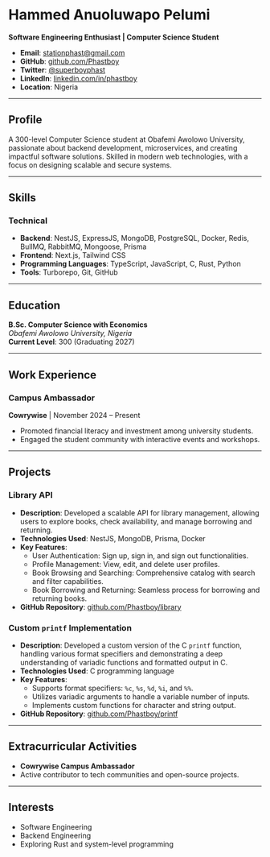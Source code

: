 # Hammed Anuoluwapo Pelumi  
**Software Engineering Enthusiast | Computer Science Student**  

- **Email**: [stationphast@gmail.com](mailto:stationphast@gmail.com)  
- **GitHub**: [github.com/Phastboy](https://github.com/Phastboy)  
- **Twitter**: [@superboyphast](https://x.com/superboyphast?t=Ep1zCzJxKRW4HuXJB6ikww&s=09)  
- **LinkedIn**: [linkedin.com/in/phastboy](https://www.linkedin.com/in/phastboy)  
- **Location**: Nigeria  

---

## Profile  
A 300-level Computer Science student at Obafemi Awolowo University, passionate about backend development, microservices, and creating impactful software solutions. Skilled in modern web technologies, with a focus on designing scalable and secure systems.

---

## Skills  

### Technical  
- **Backend**: NestJS, ExpressJS, MongoDB, PostgreSQL, Docker, Redis, BullMQ, RabbitMQ, Mongoose, Prisma  
- **Frontend**: Next.js, Tailwind CSS  
- **Programming Languages**: TypeScript, JavaScript, C, Rust, Python  
- **Tools**: Turborepo, Git, GitHub  

---

## Education  
**B.Sc. Computer Science with Economics**  
*Obafemi Awolowo University, Nigeria*  
**Current Level**: 300 (Graduating 2027)

---

## Work Experience  

### Campus Ambassador  
**Cowrywise** | November 2024 – Present  
- Promoted financial literacy and investment among university students.  
- Engaged the student community with interactive events and workshops.  

---

## Projects  

### Library API  
- **Description**: Developed a scalable API for library management, allowing users to explore books, check availability, and manage borrowing and returning.  
- **Technologies Used**: NestJS, MongoDB, Prisma, Docker  
- **Key Features**:  
  - User Authentication: Sign up, sign in, and sign out functionalities.  
  - Profile Management: View, edit, and delete user profiles.  
  - Book Browsing and Searching: Comprehensive catalog with search and filter capabilities.  
  - Book Borrowing and Returning: Seamless process for borrowing and returning books.  
- **GitHub Repository**: [github.com/Phastboy/library](https://github.com/Phastboy/library)

### Custom `printf` Implementation  
- **Description**: Developed a custom version of the C `printf` function, handling various format specifiers and demonstrating a deep understanding of variadic functions and formatted output in C.  
- **Technologies Used**: C programming language  
- **Key Features**:  
  - Supports format specifiers: `%c`, `%s`, `%d`, `%i`, and `%%`.  
  - Utilizes variadic arguments to handle a variable number of inputs.  
  - Implements custom functions for character and string output.  
- **GitHub Repository**: [github.com/Phastboy/printf](https://github.com/Phastboy/printf)

---

## Extracurricular Activities  
- **Cowrywise Campus Ambassador**  
- Active contributor to tech communities and open-source projects.  

---

## Interests  
- Software Engineering  
- Backend Engineering  
- Exploring Rust and system-level programming  
